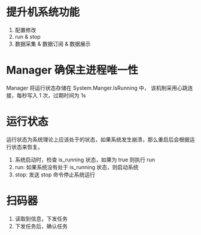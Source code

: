 # 提升机系统功能

1. 配置修改
2. run & stop
3. 数据采集 & 数据订阅 & 数据展示

# Manager 确保主进程唯一性

Manager 将运行状态存储在 System.Manger.IsRunning 中，
该机制采用心跳连接，每秒写入 1 次，过期时间为 1s

# 运行状态

运行状态为系统理论上应该处于的状态，如果系统发生崩溃，那么重启后会根据运行状态来恢复。

1. 系统启动时，检查 is_running 状态，如果为 true 则执行 run
2. run: 如果系统没有处于 is_running 状态，则启动系统
3. stop: 发送 stop 命令停止系统运行

# 扫码器

1. 读取到信息，下发任务
2. 下发任务后，确认任务
